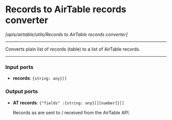 # Records to AirTable records converter

_[apis/airtable/utils/Records to AirTable records converter]_

---

Converts plain list of records (table) to a list of AirTable records.  

---

### Input ports

* __records__: ` {string: any}[] `

### Output ports

* __AT records__: ` {"fields" :{string: any}[][number]}[] `


    Records as are sent to / received from the AirTable API.  

